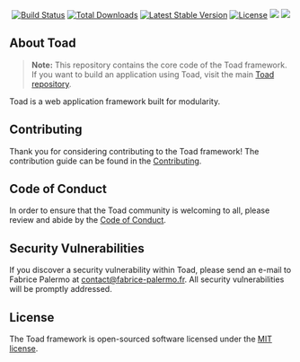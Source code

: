 <p align="center">
<a href="https://travis-ci.org/fab5741/Toad-core"><img src="https://travis-ci.org/fab5741/toad-core.svg" alt="Build Status"></a>
<a href="https://packagist.org/packages/fab5741/toad-core"><img src="https://poser.pugx.org/fab5741/toad-core/d/total.svg" alt="Total Downloads"></a>
<a href="https://packagist.org/packages/fab5741/toad-core"><img src="https://poser.pugx.org/fab5741/toad-core/v/stable.svg" alt="Latest Stable Version"></a>
<a href="https://packagist.org/packages/fab5741/toad-core"><img src="https://poser.pugx.org/fab5741/toad-core/license.svg" alt="License"></a>
<a href="https://codeclimate.com/github/fab5741/Toad-core/maintainability"><img src="https://api.codeclimate.com/v1/badges/502754149305e3cd8604/maintainability" /></a>
<a href="https://codeclimate.com/github/fab5741/Toad-core/test_coverage"><img src="https://api.codeclimate.com/v1/badges/502754149305e3cd8604/test_coverage" /></a>
</p>

## About Toad

> **Note:** This repository contains the core code of the Toad framework. If you want to build an application using Toad, visit the main [Toad repository](https://github.com/fab5741/toad).

Toad is a web application framework built for modularity.

## Contributing

Thank you for considering contributing to the Toad framework! The contribution guide can be found in the [Contributing](CONTRIBUTING.md).

## Code of Conduct

In order to ensure that the Toad community is welcoming to all, please review and abide by the [Code of Conduct](CODE_OF_CONDUCT.md).

## Security Vulnerabilities

If you discover a security vulnerability within Toad, please send an e-mail to Fabrice Palermo at contact@fabrice-palermo.fr. All security vulnerabilities will be promptly addressed.

## License

The Toad framework is open-sourced software licensed under the [MIT license](http://opensource.org/licenses/MIT).
